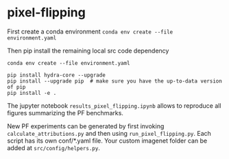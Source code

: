 # pixel-flipping

First create a conda environment
```conda env create --file environment.yaml```

Then pip install the remaining local src code dependency
```
conda env create --file environment.yaml

pip install hydra-core --upgrade
pip install --upgrade pip  # make sure you have the up-to-data version of pip
pip install -e .
```

The jupyter notebook `results_pixel_flipping.ipynb` allows to reproduce all figures summarizing the PF benchmarks.

New PF experiments can be generated by first invoking `calculate_attributions.py` and then using `run_pixel_flipping.py`.
Each script has its own conf/*.yaml file. Your custom imagenet folder can be added at `src/config/helpers.py`.

